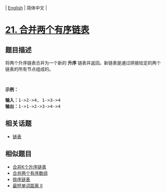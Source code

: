 
| [English](README_EN.md) | 简体中文 |

# [21. 合并两个有序链表](https://leetcode-cn.com/problems/merge-two-sorted-lists/)

## 题目描述

<p>将两个升序链表合并为一个新的 <strong>升序</strong> 链表并返回。新链表是通过拼接给定的两个链表的所有节点组成的。&nbsp;</p>

<p>&nbsp;</p>

<p><strong>示例：</strong></p>

<pre><strong>输入：</strong>1-&gt;2-&gt;4, 1-&gt;3-&gt;4
<strong>输出：</strong>1-&gt;1-&gt;2-&gt;3-&gt;4-&gt;4
</pre>


## 相关话题

- [链表](https://leetcode-cn.com/tag/linked-list)

## 相似题目

- [合并K个升序链表](../merge-k-sorted-lists/README.md)
- [合并两个有序数组](../merge-sorted-array/README.md)
- [排序链表](../sort-list/README.md)
- [最短单词距离 II](../shortest-word-distance-ii/README.md)
